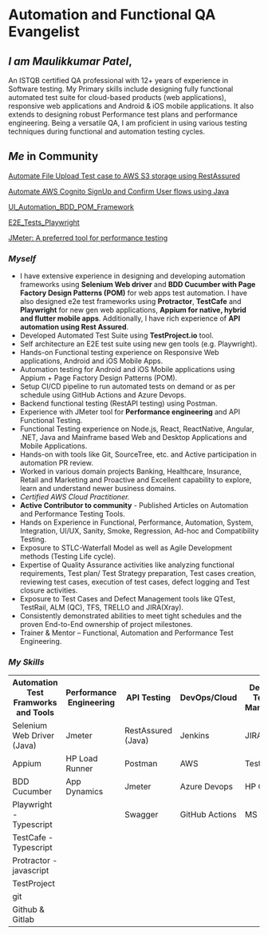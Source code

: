 # Automation and Functional QA Evangelist

## <em>I am Maulikkumar Patel</em>,
An ISTQB certified QA professional with 12+ years of experience in Software testing.  My Primary skills include designing fully functional automated test suite for cloud-based products (web applications), responsive web applications and Android & iOS mobile applications. It also extends to designing robust Performance test plans and performance engineering. Being a versatile QA, I am proficient in using various testing techniques during functional and automation testing cycles.

## <em>Me</em> in Community
<a href="https://eliminatormp.medium.com/automate-file-upload-test-case-to-aws-s3-storage-using-restassured-c18e718eaf42">Automate File Upload Test case to AWS S3 storage using RestAssured</a>

<a href="https://eliminatormp.medium.com/automate-aws-cognito-signup-and-confirm-user-flows-using-java-4ff1996fa059">Automate AWS Cognito SignUp and Confirm User flows using Java</a>

<a href="https://github.com/maulikpatel890/UI_Automation_BDD_POM_Framework">UI_Automation_BDD_POM_Framework</a>

<a href="https://github.com/maulikpatel890/playwright-cucumber-typescript">E2E_Tests_Playwright</a>

<a href="https://www.embeddedcomputing.com/technology/debug-and-test/jmeter-a-preferred-tool-for-performance-testing">JMeter: A preferred tool for performance testing</a>

### <em>Myself</em>

<ul>
  <li>I have extensive experience in designing and developing automation frameworks using <strong>Selenium Web driver</strong> and <strong>BDD Cucumber with Page Factory Design Patterns (POM)</strong> for web apps test automation. I have also designed e2e test frameworks using <strong>Protractor</strong>, <strong>TestCafe</strong> and <strong>Playwright</strong> for new gen web applications, <strong>Appium for native, hybrid and flutter mobile apps</strong>. Additionally, I have rich experience of <strong>API automation using Rest Assured</strong>.</li>
  <li>Developed Automated Test Suite using <strong>TestProject.io</strong> tool.</li>
  <li>Self architecture an E2E test suite using new gen tools (e.g. Playwright).</li>
  <li>Hands-on Functional testing experience on Responsive Web applications, Android and iOS Mobile Apps.</li>
  <li>Automation testing for Android and iOS Mobile applications using Appium + Page Factory Design Patterns (POM).</li>
  <li>Setup CI/CD pipeline to run automated tests on demand or as per schedule using GitHub Actions and Azure Devops.</li>
  <li>Backend functional testing (RestAPI testing) using Postman.</li>
  <li>Experience with JMeter tool for <strong>Performance engineering</strong> and API Functional Testing.</li>
  <li>Functional Testing experience on Node.js, React, ReactNative, Angular, .NET, Java and Mainframe based Web and Desktop Applications and Mobile Applications.</li>
  <li>Hands-on with tools like Git, SourceTree, etc. and Active participation in automation PR review.</li>
  <li>Worked in various domain projects Banking, Healthcare, Insurance, Retail and Marketing and Proactive and Excellent capability to explore, learn and understand newer business domains.</li>
  <li><em>Certified AWS Cloud Practitioner.</em></li>
  <li><strong>Active Contributor to community</strong> - Published Articles on Automation and Performance Testing Tools.</li>
  <li>Hands on Experience in Functional, Performance, Automation, System, Integration, UI/UX, Sanity, Smoke, Regression, Ad-hoc and Compatibility Testing.</li>
  <li>Exposure to STLC-Waterfall Model as well as Agile Development methods (Testing Life cycle).</li>
  <li>Expertise of Quality Assurance activities like analyzing functional requirements, Test plan/ Test Strategy preparation, Test cases creation, reviewing test cases, execution of test cases, defect logging and Test closure activities.</li>
  <li>Exposure to Test Cases and Defect Management tools like QTest, TestRail, ALM (QC), TFS, TRELLO and JIRA(Xray).</li>
  <li>Consistently demonstrated abilities to meet tight schedules and the proven End-to-End ownership of project milestones.</li>
  <li>Trainer & Mentor – Functional, Automation and Performance Test Engineering.</li>
</ul>

### <em>My Skills</em>

<table>
  <tr>
    <th>Automation Test Framworks and Tools</th>
    <th>Performance Engineering</th>
    <th>API Testing</th>
    <th>DevOps/Cloud</th>
    <th>Defect and Testcase Management</th>
  </tr>
  <tr>
    <td>Selenium Web Driver (Java)</td>
    <td>Jmeter</td>
    <td>RestAssured (Java)</td>
    <td>Jenkins</td>
    <td>JIRA</td>
  </tr>
  <tr>
    <td>Appium</td>
    <td>HP Load Runner</td>
    <td>Postman</td>
    <td>AWS</td>
    <td>Testrail</td>
  </tr>
  <tr>
    <td>BDD Cucumber</td>
    <td>App Dynamics</td>
    <td>Jmeter</td>
    <td>Azure Devops</td>
    <td>HP QC/ALM</td>
  </tr>
   <tr>
    <td>Playwright - Typescript</td>
    <td></td>
    <td>Swagger</td>
    <td>GitHub Actions</td>
    <td>MS TFS</td>
  </tr>
   <tr>
    <td>TestCafe - Typescript</td>
    <td></td>
    <td></td>
    <td></td>
    <td></td>
  </tr>
   <tr>
    <td>Protractor - javascript</td>
    <td></td>
    <td></td>
  </tr>
  <tr>
    <td>TestProject</td>
    <td></td>
    <td></td>
    <td></td>
    <td></td>
  </tr>
  <tr>
    <td>git</td>
    <td></td>
    <td></td>
    <td></td>
    <td></td>
  </tr>
  <tr>
    <td>Github & Gitlab</td>
    <td></td>
    <td></td>
    <td></td>
    <td></td>
  </tr>
</table>
